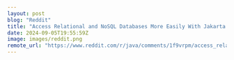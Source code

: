 ```yaml
---
layout: post
blog: "Reddit"
title: "Access Relational and NoSQL Databases More Easily With Jakarta Data Specification"
date: 2024-09-05T19:55:59Z
image: images/reddit.png
remote_url: "https://www.reddit.com/r/java/comments/1f9vrpm/access_relational_and_nosql_databases_more_easily/"
---
```

